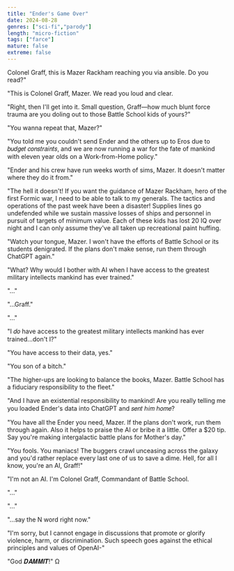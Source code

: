 ```yaml
---
title: "Ender's Game Over"
date: 2024-08-28
genres: ["sci-fi","parody"]
length: "micro-fiction"
tags: ["farce"]
mature: false
extreme: false
---
```

Colonel Graff, this is Mazer Rackham reaching you via ansible. Do you read?"

"This is Colonel Graff, Mazer. We read you loud and clear.

"Right, then I'll get into it. Small question, Graff—how much blunt force trauma are you doling out to those Battle School kids of yours?"

"You wanna repeat that, Mazer?"

"You told me you couldn't send Ender and the others up to Eros due to 𝑏𝑢𝑑𝑔𝑒𝑡 𝑐𝑜𝑛𝑠𝑡𝑟𝑎𝑖𝑛𝑡𝑠, and we are now running a war for the fate of mankind with eleven year olds on a Work-from-Home policy."

"Ender and his crew have run weeks worth of sims, Mazer. It doesn't matter where they do it from."

"The hell it doesn't! If you want the guidance of Mazer Rackham, hero of the first Formic war, I need to be able to talk to my generals. The tactics and operations of the past week have been a disaster! Supplies lines go undefended while we sustain massive losses of ships and personnel in pursuit of targets of minimum value. Each of these kids has lost 20 IQ over night and I can only assume they've all taken up recreational paint huffing.

"Watch your tongue, Mazer. I won't have the efforts of Battle School or its students denigrated. If the plans don't make sense, run them through ChatGPT again."

"What? Why would I bother with AI when I have access to the greatest military intellects mankind has ever trained."

"..."

"...Graff."

"..."

"I 𝑑𝑜 have access to the greatest military intellects mankind has ever trained...don't I?"

"You have access to their data, yes."

"You son of a bitch."

"The higher-ups are looking to balance the books, Mazer. Battle School has a fiduciary responsibility to the fleet."

"And I have an existential responsibility to mankind! Are you really telling me you loaded Ender's data into ChatGPT and 𝑠𝑒𝑛𝑡 ℎ𝑖𝑚 ℎ𝑜𝑚𝑒?

"You have all the Ender you need, Mazer. If the plans don't work, run them through again. Also it helps to praise the AI or bribe it a little. Offer a $20 tip. Say you're making intergalactic battle plans for Mother's day."

"You fools. You maniacs! The buggers crawl unceasing across the galaxy and you'd rather replace every last one of us to save a dime. Hell, for all I know, you're an AI, Graff!"

"I'm not an AI. I'm Colonel Graff, Commandant of Battle School.

"..."

"..."

"...say the N word right now."

"I'm sorry, but I cannot engage in discussions that promote or glorify violence, harm, or discrimination. Such speech goes against the ethical principles and values of OpenAI-"

"God 𝑫𝑨𝑴𝑴𝑰𝑻!" Ω
